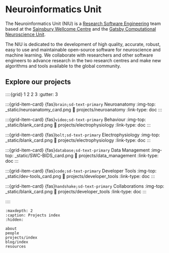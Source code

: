 # Neuroinformatics Unit

The Neuroinformatics Unit (NIU) is a [Research Software Engineering](https://society-rse.org/) team based at the [Sainsbury Wellcome Centre](https://www.sainsburywellcome.org/web/) and the [Gatsby Computational Neuroscience Unit](https://www.ucl.ac.uk/gatsby/gatsby-computational-neuroscience-unit). 

The NIU is dedicated to the development of high quality, accurate, robust, easy to use and maintainable open-source software for neuroscience and machine learning. We collaborate with researchers and other software engineers to advance research in the two research centres and make new algorithms and tools available to the global community.


## Explore our projects

::::{grid} 1 2 2 3
:gutter: 3

:::{grid-item-card} {fas}`brain;sd-text-primary` Neuroanatomy
:img-top: _static/neuroanatomy_card.png
:link: projects/neuroanatomy
:link-type: doc
:::

:::{grid-item-card} {fas}`video;sd-text-primary` Behaviour
:img-top: _static/blank_card.png
:link: projects/electrophysiology
:link-type: doc
:::

:::{grid-item-card} {fas}`bolt;sd-text-primary` Electrophysiology
:img-top: _static/blank_card.png
:link: projects/electrophysiology
:link-type: doc
:::

:::{grid-item-card} {fas}`database;sd-text-primary` Data Management
:img-top: _static/SWC-BIDS_card.png
:link: projects/data_management
:link-type: doc
:::

:::{grid-item-card} {fas}`code;sd-text-primary` Developer Tools
:img-top: _static/dev-tools_card.png
:link: projects/developer_tools
:link-type: doc
:::

:::{grid-item-card} {fas}`handshake;sd-text-primary` Collaborations
:img-top: _static/blank_card.png
:link: projects/developer_tools
:link-type: doc
:::

::::

```{toctree}
:maxdepth: 2
:caption: Projects index
:hidden:

about
people
projects/index
blog/index
resources
```
